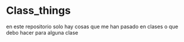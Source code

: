 # Class_things
en este repositorio solo hay cosas que me han pasado en clases o que debo hacer para alguna clase
